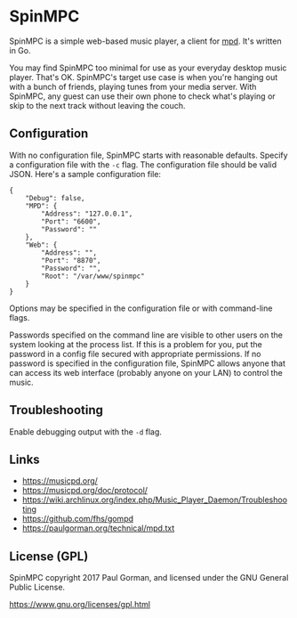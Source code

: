 # SpinMPC #

SpinMPC is a simple web-based music player, a client for [mpd](https://www.musicpd.org/).
It's written in Go.

You may find SpinMPC too minimal for use as your everyday desktop music player.
That's OK.
SpinMPC's target use case is when you're hanging out with a bunch of friends, playing tunes from your media server.
With SpinMPC, any guest can use their own phone to check what's playing or skip to the next track without leaving the couch.

## Configuration ##

With no configuration file, SpinMPC starts with reasonable defaults.
Specify a configuration file with the `-c` flag.
The configuration file should be valid JSON.
Here's a sample configuration file:

	{
		"Debug": false,
		"MPD": {
			"Address": "127.0.0.1",
			"Port": "6600",
			"Password": ""
		},
		"Web": {
			"Address": "",
			"Port": "8870",
			"Password": "",
			"Root": "/var/www/spinmpc"
		}
	}

Options may be specified in the configuration file or with command-line flags.

Passwords specified on the command line are visible to other users on the system looking at the process list.
If this is a problem for you, put the password in a config file secured with appropriate permissions.
If no password is specified in the configuration file, SpinMPC allows anyone that can access its web interface (probably anyone on your LAN) to control the music.

## Troubleshooting ##

Enable debugging output with the `-d` flag.

## Links ##

- https://musicpd.org/
- https://musicpd.org/doc/protocol/
- https://wiki.archlinux.org/index.php/Music_Player_Daemon/Troubleshooting
- https://github.com/fhs/gompd
- https://paulgorman.org/technical/mpd.txt

## License (GPL) ##

SpinMPC copyright 2017 Paul Gorman, and licensed under the GNU General Public License.

https://www.gnu.org/licenses/gpl.html